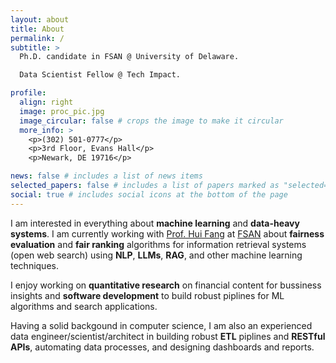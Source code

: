 ```yaml
---
layout: about
title: About
permalink: /
subtitle: >
  Ph.D. candidate in FSAN @ University of Delaware. 

  Data Scientist Fellow @ Tech Impact.

profile:
  align: right
  image: proc_pic.jpg
  image_circular: false # crops the image to make it circular
  more_info: >
    <p>(302) 501-0777</p>
    <p>3rd Floor, Evans Hall</p>
    <p>Newark, DE 19716</p>

news: false # includes a list of news items
selected_papers: false # includes a list of papers marked as "selected={true}"
social: true # includes social icons at the bottom of the page
---
```


I am interested in everything about **machine learning** and **data-heavy systems**. I am currently working with [Prof. Hui Fang](https://www.ece.udel.edu/people/faculty/hfang/) at [FSAN](https://lerner.udel.edu/programs/phd-programs/financial-services-analytics-phd/) about **fairness evaluation** and **fair ranking** algorithms for information retrieval systems (open web search) using **NLP**, **LLMs**, **RAG**, and other machine learning techniques.

I enjoy working on **quantitative research** on financial content for bussiness insights and **software development** to build robust piplines for ML algorithms and search applications.

Having a solid backgound in computer science, I am also an experienced data engineer/scientist/architect in building robust **ETL** piplines and **RESTful APIs**, automating data processes, and designing dashboards and reports.
